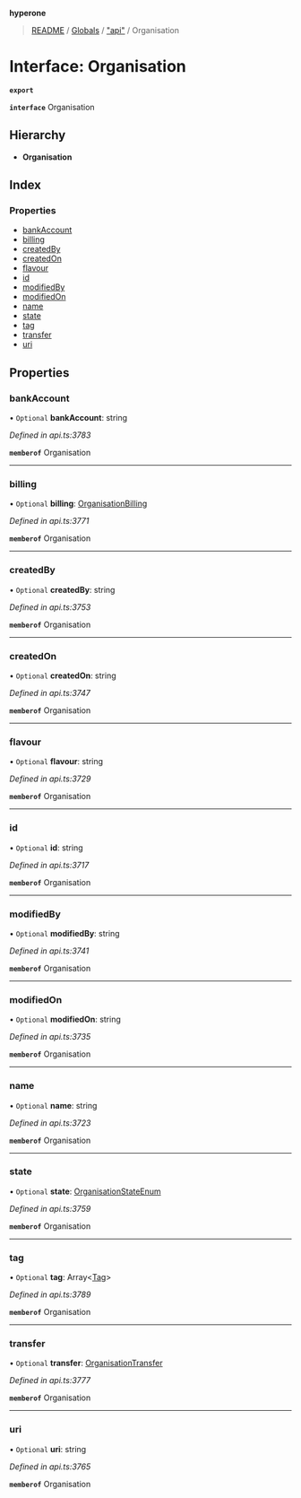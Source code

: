 **hyperone**

> [README](../README.md) / [Globals](../globals.md) / ["api"](../modules/_api_.md) / Organisation

# Interface: Organisation

**`export`** 

**`interface`** Organisation

## Hierarchy

* **Organisation**

## Index

### Properties

* [bankAccount](_api_.organisation.md#bankaccount)
* [billing](_api_.organisation.md#billing)
* [createdBy](_api_.organisation.md#createdby)
* [createdOn](_api_.organisation.md#createdon)
* [flavour](_api_.organisation.md#flavour)
* [id](_api_.organisation.md#id)
* [modifiedBy](_api_.organisation.md#modifiedby)
* [modifiedOn](_api_.organisation.md#modifiedon)
* [name](_api_.organisation.md#name)
* [state](_api_.organisation.md#state)
* [tag](_api_.organisation.md#tag)
* [transfer](_api_.organisation.md#transfer)
* [uri](_api_.organisation.md#uri)

## Properties

### bankAccount

• `Optional` **bankAccount**: string

*Defined in api.ts:3783*

**`memberof`** Organisation

___

### billing

• `Optional` **billing**: [OrganisationBilling](_api_.organisationbilling.md)

*Defined in api.ts:3771*

**`memberof`** Organisation

___

### createdBy

• `Optional` **createdBy**: string

*Defined in api.ts:3753*

**`memberof`** Organisation

___

### createdOn

• `Optional` **createdOn**: string

*Defined in api.ts:3747*

**`memberof`** Organisation

___

### flavour

• `Optional` **flavour**: string

*Defined in api.ts:3729*

**`memberof`** Organisation

___

### id

• `Optional` **id**: string

*Defined in api.ts:3717*

**`memberof`** Organisation

___

### modifiedBy

• `Optional` **modifiedBy**: string

*Defined in api.ts:3741*

**`memberof`** Organisation

___

### modifiedOn

• `Optional` **modifiedOn**: string

*Defined in api.ts:3735*

**`memberof`** Organisation

___

### name

• `Optional` **name**: string

*Defined in api.ts:3723*

**`memberof`** Organisation

___

### state

• `Optional` **state**: [OrganisationStateEnum](../enums/_api_.organisationstateenum.md)

*Defined in api.ts:3759*

**`memberof`** Organisation

___

### tag

• `Optional` **tag**: Array\<[Tag](_api_.tag.md)>

*Defined in api.ts:3789*

**`memberof`** Organisation

___

### transfer

• `Optional` **transfer**: [OrganisationTransfer](_api_.organisationtransfer.md)

*Defined in api.ts:3777*

**`memberof`** Organisation

___

### uri

• `Optional` **uri**: string

*Defined in api.ts:3765*

**`memberof`** Organisation
